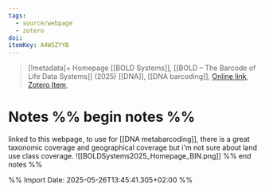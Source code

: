 ```yaml
---
tags:
  - source/webpage
  - zotero
doi: 
itemKey: A4WSZYYB
---
```

>[!metadata]+
> Homepage
> [[BOLD Systems]], 
> [[BOLD – The Barcode of Life Data Systems]] (2025)
> [[DNA]], [[DNA barcoding]], 
> [Online link](https://boldsystems.org/), [Zotero Item](zotero://select/library/items/A4WSZYYB), 

# Notes %% begin notes %%
linked to this webpage, to use for [[DNA metabarcoding]], there is a great taxonomic coverage and geographical coverage but i'm not sure about land use class coverage.
![[BOLDSystems2025_Homepage_BIN.png]]
%% end notes %%




%% Import Date: 2025-05-26T13:45:41.305+02:00 %%
